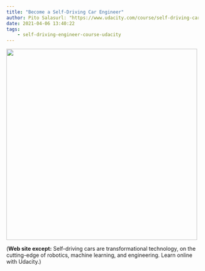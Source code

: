 ```yaml
---
title: "Become a Self-Driving Car Engineer"
author: Pito Salasurl: "https://www.udacity.com/course/self-driving-car-engineer-nanodegree--nd013" cover: "https://rdl.ink/render/https%3A%2F%2Fwww.udacity.com%2Fcourse%2Fself-driving-car-engineer-nanodegree--nd013" 
date: 2021-04-06 13:40:22
tags:
    - self-driving-engineer-course-udacity
---
```

<img src=https://rdl.ink/render/https%3A%2F%2Fwww.udacity.com%2Fcourse%2Fself-driving-car-engineer-nanodegree--nd013 width="500">



(**Web site except:** Self-driving cars are transformational technology, on the cutting-edge of robotics, machine learning, and engineering. Learn online with Udacity.) 
